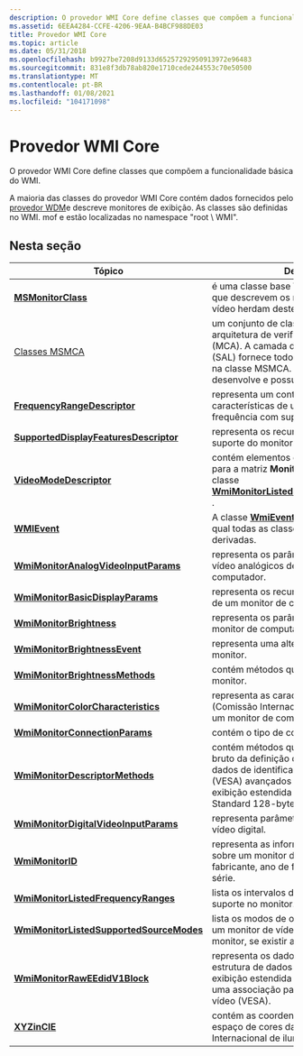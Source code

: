 ```yaml
---
description: O provedor WMI Core define classes que compõem a funcionalidade básica do WMI.
ms.assetid: 6EEA4284-CCFE-4206-9EAA-B4BCF988DE03
title: Provedor WMI Core
ms.topic: article
ms.date: 05/31/2018
ms.openlocfilehash: b9927be7208d9133d65257292950913972e96483
ms.sourcegitcommit: 831e8f3db78ab820e1710cede244553c70e50500
ms.translationtype: MT
ms.contentlocale: pt-BR
ms.lasthandoff: 01/08/2021
ms.locfileid: "104171098"
---
```

# <a name="wmi-core-provider"></a>Provedor WMI Core

O provedor WMI Core define classes que compõem a funcionalidade básica do WMI.

A maioria das classes do provedor WMI Core contém dados fornecidos pelo [provedor WDM](wdm-provider.md)e descreve monitores de exibição. As classes são definidas no WMI. mof e estão localizadas no namespace "root \\ WMI".

## <a name="in-this-section"></a>Nesta seção



| Tópico                                                                                           | Descrição                                                                                                                                                                                                                    |
|-------------------------------------------------------------------------------------------------|--------------------------------------------------------------------------------------------------------------------------------------------------------------------------------------------------------------------------------|
| [**MSMonitorClass**](msmonitorclass.md)<br/>                                             | é uma classe base WMI abstrata. As classes que descrevem os monitores de exibição de vídeo herdam deste [**MSMonitorClass**](msmonitorclass.md).<br/>                                                                         |
| [Classes MSMCA](msmca-classes.md)<br/>                                                   | um conjunto de classes WMI que expõem a arquitetura de verificação de máquina (MCA). A camada de abstração do sistema (SAL) fornece todos os eventos relatados na classe MSMCA. A Intel Corporation desenvolve e possui o MCA.<br/>         |
| [**FrequencyRangeDescriptor**](frequencyrangedescriptor.md)<br/>                         | representa um contêiner para características de um intervalo de frequência com suporte.<br/>                                                                                                                                          |
| [**SupportedDisplayFeaturesDescriptor**](supporteddisplayfeaturesdescriptor.md)<br/>     | representa os recursos de exibição com suporte do monitor.<br/>                                                                                                                                                           |
| [**VideoModeDescriptor**](videomodedescriptor.md)<br/>                                   | contém elementos de descritor de modo para a matriz **MonitorSourceModes** na classe [**WmiMonitorListedSupportedSourceModes**](wmimonitorlistedsupportedsourcemodes.md) .<br/>                                           |
| [**WMIEvent**](wmievent.md)<br/>                                                         | A classe [**WmiEvent**](wmievent.md) é uma classe base da qual todas as classes de evento WMI são derivadas.<br/>                                                                                                                |
| [**WmiMonitorAnalogVideoInputParams**](wmimonitoranalogvideoinputparams.md)<br/>         | representa os parâmetros de entrada de vídeo analógicos de um monitor de computador.<br/>                                                                                                                                                 |
| [**WmiMonitorBasicDisplayParams**](wmimonitorbasicdisplayparams.md)<br/>                 | representa os recursos de exibição básicos de um monitor de computador.<br/>                                                                                                                                                        |
| [**WmiMonitorBrightness**](wmimonitorbrightness.md)<br/>                                 | representa os parâmetros de brilho de um monitor de computador.<br/>                                                                                                                                                         |
| [**WmiMonitorBrightnessEvent**](wmimonitorbrightnessevent.md)<br/>                       | representa uma alteração no brilho de um monitor.<br/>                                                                                                                                                                 |
| [**WmiMonitorBrightnessMethods**](wmimonitorbrightnessmethods.md)<br/>                   | contém métodos que gerenciam o brilho do monitor.<br/>                                                                                                                                                                    |
| [**WmiMonitorColorCharacteristics**](wmimonitorcolorcharacteristics.md)<br/>             | representa as características de cor da CIE (Comissão Internacional de iluminação) de um monitor de computador.<br/>                                                                                                          |
| [**WmiMonitorConnectionParams**](wmimonitorconnectionparams.md)<br/>                     | contém o tipo de conexão do monitor.<br/>                                                                                                                                                                        |
| [**WmiMonitorDescriptorMethods**](wmimonitordescriptormethods.md)<br/>                   | contém métodos que obtêm o conteúdo bruto da definição de entrada de vídeo dos dados de identificação de vídeo avançado (VESA) avançados de associação de exibição estendida de vídeo (E-EDID) v. 1. x Standard 128-bytes de dados.<br/> |
| [**WmiMonitorDigitalVideoInputParams**](wmimonitordigitalvideoinputparams.md)<br/>       | representa parâmetros de entrada para vídeo digital.<br/>                                                                                                                                                                      |
| [**WmiMonitorID**](wmimonitorid.md)<br/>                                                 | representa as informações de identificação sobre um monitor de vídeo, como nome do fabricante, ano de fabricação ou número de série.<br/>                                                                                     |
| [**WmiMonitorListedFrequencyRanges**](wmimonitorlistedfrequencyranges.md)<br/>           | lista os intervalos de frequência com suporte no monitor.<br/>                                                                                                                                                                |
| [**WmiMonitorListedSupportedSourceModes**](wmimonitorlistedsupportedsourcemodes.md)<br/> | lista os modos de origem com suporte para um monitor de vídeo em seu descritor de monitor, se existir algum.<br/>                                                                                                                       |
| [**WmiMonitorRawEEdidV1Block**](wmimonitorraweedidv1block.md)<br/>                       | representa os dados brutos de uma estrutura de dados de identificação de exibição estendida (E-EDID) avançada de uma associação padrão de eletrônicos de vídeo (VESA).<br/>                                                                      |
| [**XYZinCIE**](xyzincie.md)<br/>                                                         | contém as coordenadas da exibição no espaço de cores da CIE (Comissão Internacional de iluminação) XYZ.<br/>                                                                                                      |



 

 

 





